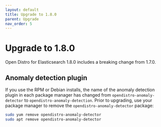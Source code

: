 ```yaml
---
layout: default
title: Upgrade to 1.8.0
parent: Upgrade
nav_order: 5
---
```


# Upgrade to 1.8.0

Open Distro for Elasticsearch 1.8.0 includes a breaking change from 1.7.0.


## Anomaly detection plugin

If you use the RPM or Debian installs, the name of the anomaly detection plugin in each package manager has changed from `opendistro-anomaly-detector` to `opendistro-anomaly-detection`. Prior to upgrading, use your package manager to remove the `opendistro-anomaly-detector` package:

```bash
sudo yum remove opendistro-anomaly-detector
sudo apt remove opendistro-anomaly-detector
```
